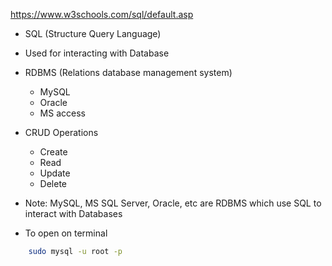 https://www.w3schools.com/sql/default.asp

- SQL (Structure Query Language)
- Used for interacting with Database
- RDBMS (Relations database management system)
	- MySQL
	- Oracle 
	- MS access

- CRUD Operations
	- Create
	- Read
	- Update
	- Delete
- Note: MySQL, MS SQL Server, Oracle, etc are RDBMS which use SQL to interact with Databases 
- To open on terminal
```bash
	sudo mysql -u root -p
```

